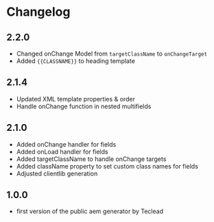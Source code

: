 # Changelog

## 2.2.0
- Changed onChange Model from `targetClassName` to `onChangeTarget`
- Added `{{CLASSNAME}}` to heading template

## 2.1.4
- Updated XML template properties & order
- Handle onChange function in nested multifields

## 2.1.0
- Added onChange handler for fields
- Added onLoad handler for fields
- Added targetClassName to handle onChange targets
- Added className property to set custom class names for fields
- Adjusted clientlib generation

## 1.0.0
- first version of the public aem generator by Teclead
